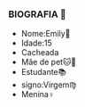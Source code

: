 ### BIOGRAFIA 👋
- Nome:Emily👩
- Idade:15
- Cacheada 
- Mãe de pet🐱🐶
- Estudante📚 
- signo:Virgem♍
- Menina♀️
